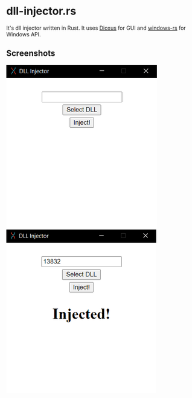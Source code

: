 # dll-injector.rs
It's dll injector written in Rust. It uses [Dioxus](https://github.com/dioxuslabs/dioxus) for GUI and [windows-rs](https://github.com/microsoft/windows-rs) for Windows API.

## Screenshots
![First Look](https://github.com/Speretta/dll-injector.rs/blob/master/screenshots/A.png?raw=true)
![Second Look](https://github.com/Speretta/dll-injector.rs/blob/master/screenshots/B.png?raw=true)


